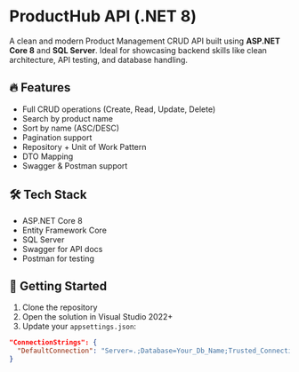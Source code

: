 # ProductHub API (.NET 8)

A clean and modern Product Management CRUD API built using **ASP.NET Core 8** and **SQL Server**. Ideal for showcasing backend skills like clean architecture, API testing, and database handling.

## 🔥 Features
- Full CRUD operations (Create, Read, Update, Delete)
- Search by product name
- Sort by name (ASC/DESC)
- Pagination support
- Repository + Unit of Work Pattern
- DTO Mapping
- Swagger & Postman support

## 🛠 Tech Stack
- ASP.NET Core 8
- Entity Framework Core
- SQL Server
- Swagger for API docs
- Postman for testing

## 🚀 Getting Started

1. Clone the repository
2. Open the solution in Visual Studio 2022+
3. Update your `appsettings.json`:
```json
"ConnectionStrings": {
  "DefaultConnection": "Server=.;Database=Your_Db_Name;Trusted_Connection=True;"
}
